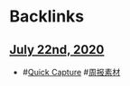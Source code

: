 
# Backlinks
## [July 22nd, 2020](<July 22nd, 2020.md>)
- #[Quick Capture](<Quick Capture.md>) #[周报素材](<周报素材.md>)


